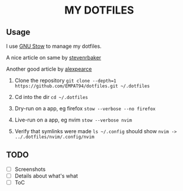 <h1 align="center"> MY DOTFILES </h1>

## Usage

I use [GNU Stow](https://www.gnu.org/software/stow/) to manage my dotfiles.

A nice article on same by [stevenrbaker](https://www.stevenrbaker.com/tech/managing-dotfiles-with-gnu-stow.html)

Another good article by [alexpearce](https://alexpearce.me/2016/02/managing-dotfiles-with-stow/)

1. Clone the repository `git clone --depth=1 https://github.com/EMPAT94/dotfiles.git ~/.dotfiles`

2. Cd into the dir `cd ~/.dotfiles`

3. Dry-run on a app, eg firefox `stow --verbose --no firefox`

4. Live-run on a app, eg nvim `stow --verbose nvim`

5. Verify that symlinks were made `ls ~/.config`
should show `nvim -> ../.dotfiles/nvim/.config/nvim`

## TODO

- [ ] Screenshots
- [ ] Details about what's what
- [ ] ToC
